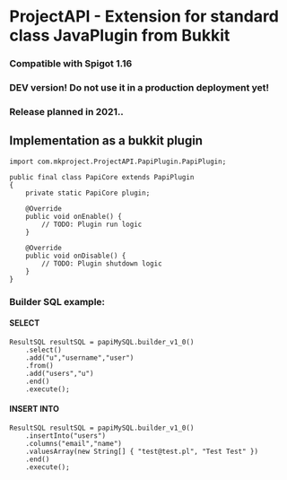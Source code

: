 # ProjectAPI - Extension for standard class JavaPlugin from Bukkit

### Compatible with Spigot 1.16
### DEV version! Do not use it in a production deployment yet!
### Release planned in 2021..

## Implementation as a bukkit plugin
```
import com.mkproject.ProjectAPI.PapiPlugin.PapiPlugin;

public final class PapiCore extends PapiPlugin
{
    private static PapiCore plugin;

    @Override
    public void onEnable() {
        // TODO: Plugin run logic
    }

    @Override
    public void onDisable() {
        // TODO: Plugin shutdown logic
    }
}
```

### Builder SQL example:

#### SELECT
```
ResultSQL resultSQL = papiMySQL.builder_v1_0()
    .select()
    .add("u","username","user")
    .from()
    .add("users","u")
    .end()
    .execute();
```

#### INSERT INTO
```
ResultSQL resultSQL = papiMySQL.builder_v1_0()
    .insertInto("users")
    .columns("email","name")
    .valuesArray(new String[] { "test@test.pl", "Test Test" })
    .end()
    .execute();
```
